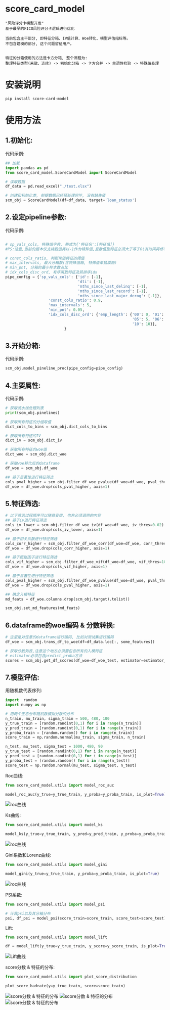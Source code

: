 score_card_model
================

    "风险评分卡模型开发" 
    基于最早的FICO风险评分卡逻辑进行优化

    当前包含主干部分, 即特征分箱、IV值计算、Woe转化、模型评估指标等。
    不包含建模的部分, 这个问题留给用户。

    
    特征的分箱使用的方法是卡方分箱, 整个流程为:
    整理特征类型(离散、连续) -> 初始化分箱 -> 卡方合并 -> 单调性检验 -> 特殊值处理 


安装说明
======

```shell
pip install score-card-model
```

使用方法
====


1.初始化:
------

代码示例:

```python
## 加载
import pandas as pd
from score_card_model.ScoreCardModel import ScoreCardModel

# 读取数据
df_data = pd.read_excel("./test.xlsx")

# 创建和初始化类, 前提数据已经预处理完毕, 没有缺失值
scm_obj = ScoreCardModel(df=df_data, target='loan_status')

```

2.设定pipeline参数:
---------------

代码示例:

```python

# sp_vals_cols, 特殊值字典, 格式为{'特征名':[特征值]}
#PS:注意,当前的版本仅支持数值类以-1作为特殊值,且数值型特征必须大于等于0(有时间再修改)

# const_cols_ratio, 判断常值特征的阈值
# max_intervals, 最大分箱数(含特殊值箱, 特殊值单独成箱)
# min_pnt, 分箱的最小样本数占比
# idx_cols_disc_ord, 有序离散特征及其排序idx
pipe_config = {'sp_vals_cols': {'id': [-1], 
                                'dti': [-1],
                                'mths_since_last_delinq': [-1],
                                'mths_since_last_record': [-1],
                                'mths_since_last_major_derog': [-1]},
                   'const_cols_ratio': 0.9,
                   'max_intervals': 5,
                   'min_pnt': 0.05,
                   'idx_cols_disc_ord': {'emp_length': {'00': 0, '01': 1, '02': 2, '03': 3, '04': 4,
                                                        '05': 5, '06': 6, '07': 7, '08': 8, '09': 9,
                                                        '10': 10}},
                          }
```

3.开始分箱:
-------

代码示例:

```python
scm_obj.model_pineline_proc(pipe_config=pipe_config)

```

4.主要属性:
-------

代码示例:

```python
# 获取流水线处理列表
print(scm_obj.pinelines)

# 获取所有特征的分组取值
dict_cols_to_bins = scm_obj.dict_cols_to_bins

# 获取所有特征的IV
dict_iv = scm_obj.dict_iv

# 获取所有特征的woe值
dict_woe = scm_obj.dict_woe

# 获取woe转化后的dataframe
df_woe = scm_obj.df_woe

## 基于显著性进行特征筛选
cols_pval_higher = scm_obj.filter_df_woe_pvalue(df_woe=df_woe, pval_thres=0.05)
df_woe = df_woe.drop(cols_pval_higher, axis=1)

```

5.特征筛选:
--------
```python
# 以下筛选过程顺序可以随意安排, 也非必须调用的内容
## 基于iv进行特征筛选
cols_iv_lower = scm_obj.filter_df_woe_iv(df_woe=df_woe, iv_thres=0.02)
df_woe = df_woe.drop(cols_iv_lower, axis=1)

## 基于相关系数进行特征筛选
cols_corr_higher = scm_obj.filter_df_woe_corr(df_woe=df_woe, corr_thres=0.7)
df_woe = df_woe.drop(cols_corr_higher, axis=1)

## 基于膨胀因子进行特征筛选
cols_vif_higher = scm_obj.filter_df_woe_vif(df_woe=df_woe, vif_thres=10)
df_woe = df_woe.drop(cols_vif_higher, axis=1)

## 基于显著性进行特征筛选
cols_pval_higher = scm_obj.filter_df_woe_pvalue(df_woe=df_woe, pval_thres=0.05)
df_woe = df_woe.drop(cols_pval_higher, axis=1)

## 确定入模特征
md_feats = df_woe.columns.drop(scm_obj.target).tolist()

scm_obj.set_md_features(md_feats)

```

6.dataframe的woe编码 & 分数转换:
-------------------
```python
# 这里是对任意的dataframe进行编码, 比如对测试集进行编码
df_woe = scm_obj.trans_df_to_woe(df=df_data.loc[:, some_features])

# 获取分数列表,注意这个地方必须要包含所有的入模特征
# estimator必须包含predict_proba方法
scores = scm_obj.get_df_scores(df_woe=df_woe_test, estimator=estimator_already_fitted)

```


7.模型评估:
--------
用随机数代表序列:
```python
import  random
import numpy as np

# 用两个正态分布随机数模拟分数的分布
n_train, mu_train, sigma_train = 500, 480, 100
y_true_train = [random.randint(0,1) for i in range(n_train)]
y_pred_train = [random.randint(0,1) for i in range(n_train)]
y_proba_train = [random.random() for i in range(n_train)]
score_train = np.random.normal(mu_train, sigma_train, n_train)

n_test, mu_test, sigma_test = 1000, 480, 90
y_true_test = [random.randint(0,1) for i in range(n_test)]
y_pred_test = [random.randint(0,1) for i in range(n_test)]
y_proba_test = [random.random() for i in range(n_test)]
score_test = np.random.normal(mu_test, sigma_test, n_test)

```

Roc曲线:
```python
from score_card_model.utils import model_roc_auc

model_roc_auc(y_true=y_true_train, y_proba=y_proba_train, is_plot=True)
```

![roc曲线](https://github.com/skykiseki/score_card_model/blob/main/pics/model_roc_auc.png)


Ks曲线:
```python
from score_card_model.utils import model_ks

model_ks(y_true=y_true_train, y_pred=y_pred_train, y_proba=y_proba_train, is_plot=True)
```

![roc曲线](https://github.com/skykiseki/score_card_model/blob/main/pics/model_ks.png)


Gini系数和Lorenz曲线:
```python
from score_card_model.utils import model_gini

model_gini(y_true=y_true_train, y_proba=y_proba_train, is_plot=True)
```

![roc曲线](https://github.com/skykiseki/score_card_model/blob/main/pics/model_gini.png)


PSI系数:
```python
from score_card_model.utils import model_psi

# 计算psi以及其分箱分布
psi, df_psi = model_psi(score_train=score_train, score_test=score_test)
```

Lift:
```python
from score_card_model.utils import model_lift

df = model_lift(y_true=y_true_train, y_score=y_score_train, is_plot=True)
```
![Lift曲线](https://github.com/skykiseki/score_card_model/blob/main/pics/model_lift.png)



score分数 & 特征的分布:

```python
from score_card_model.utils import plot_score_distribution

plot_score_badrate(y=y_true_train, score=score_train)
```
![score分数 & 特征的分布](https://github.com/skykiseki/score_card_model/blob/main/pics/plot_score_distribution_0.png)
![score分数 & 特征的分布](https://github.com/skykiseki/score_card_model/blob/main/pics/plot_score_distribution_1.png)
![score分数 & 特征的分布](https://github.com/skykiseki/score_card_model/blob/main/pics/plot_score_distribution_2.png)
